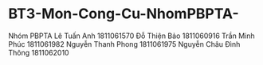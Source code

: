 # BT3-Mon-Cong-Cu-NhomPBPTA-
Nhóm PBPTA 
Lê Tuấn Anh 			1811061570
Đỗ Thiện Bảo 			1811060916
Trần Minh Phúc 		1811061982
Nguyễn Thanh Phong 		1811061975
Nguyễn Châu Đình Thông 	1811062010
